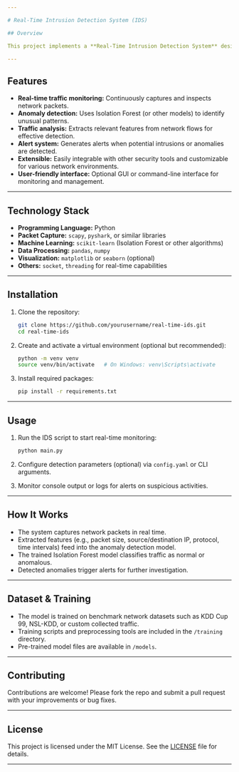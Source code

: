 ```yaml
---

# Real-Time Intrusion Detection System (IDS)

## Overview

This project implements a **Real-Time Intrusion Detection System** designed to monitor network traffic and detect anomalous behavior indicative of potential cyber-attacks. Using machine learning techniques, specifically anomaly detection algorithms, the system analyzes network packets in real-time to identify suspicious activities and raise alerts promptly.

---
```


## Features

* **Real-time traffic monitoring:** Continuously captures and inspects network packets.
* **Anomaly detection:** Uses Isolation Forest (or other models) to identify unusual patterns.
* **Traffic analysis:** Extracts relevant features from network flows for effective detection.
* **Alert system:** Generates alerts when potential intrusions or anomalies are detected.
* **Extensible:** Easily integrable with other security tools and customizable for various network environments.
* **User-friendly interface:** Optional GUI or command-line interface for monitoring and management.

---

## Technology Stack

* **Programming Language:** Python
* **Packet Capture:** `scapy`, `pyshark`, or similar libraries
* **Machine Learning:** `scikit-learn` (Isolation Forest or other algorithms)
* **Data Processing:** `pandas`, `numpy`
* **Visualization:** `matplotlib` or `seaborn` (optional)
* **Others:** `socket`, `threading` for real-time capabilities

---

## Installation

1. Clone the repository:

   ```bash
   git clone https://github.com/yourusername/real-time-ids.git
   cd real-time-ids
   ```

2. Create and activate a virtual environment (optional but recommended):

   ```bash
   python -m venv venv
   source venv/bin/activate   # On Windows: venv\Scripts\activate
   ```

3. Install required packages:

   ```bash
   pip install -r requirements.txt
   ```

---

## Usage

1. Run the IDS script to start real-time monitoring:

   ```bash
   python main.py
   ```

2. Configure detection parameters (optional) via `config.yaml` or CLI arguments.

3. Monitor console output or logs for alerts on suspicious activities.

---

## How It Works

* The system captures network packets in real time.
* Extracted features (e.g., packet size, source/destination IP, protocol, time intervals) feed into the anomaly detection model.
* The trained Isolation Forest model classifies traffic as normal or anomalous.
* Detected anomalies trigger alerts for further investigation.

---

## Dataset & Training

* The model is trained on benchmark network datasets such as KDD Cup 99, NSL-KDD, or custom collected traffic.
* Training scripts and preprocessing tools are included in the `/training` directory.
* Pre-trained model files are available in `/models`.

---

## Contributing

Contributions are welcome! Please fork the repo and submit a pull request with your improvements or bug fixes.

---

## License

This project is licensed under the MIT License. See the [LICENSE](LICENSE) file for details.

---
